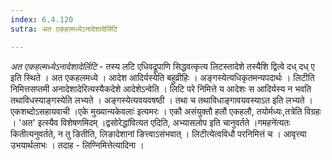 ```yaml
---
index: 6.4.120
sutra: अत एकहल्मध्येऽनादेशादेर्लिटि

---
```

_अत एकहल्मध्येऽनादेशादेर्लिटि_ - तस्य लटि एधिवद्रूपाणि सिद्धवत्कृत्य लिटस्तादेशे तस्यैशि द्वित्वे दध् दध् ए इति स्थिते । अत एकहलमध्ये । आदेश आदिर्यस्येति बहुव्रीहिः । अङ्गस्येत्यधिकृतमन्यपदार्थः । लिटीति निमित्तसप्तमी अनादेशादेरित्यस्यैकदेशे आदेशेऽन्वेति । लिटि परे निमित्ते य आदेशः स आदिर्यस्य न भवति तथाविधस्याङ्गस्येति लभ्यते । अङ्गस्येत्यवयवषष्ठी । तथा च तथाविधाङ्गावयवस्याऽत इति लभ्यते । एकशब्दोऽसहायवाची ।एके मुख्यान्यकेवलाः॑ इत्यमरः । एकौ असंयुक्तौ हलौ एकहलौ, तयोर्मध्यः,तत्रेति विग्रहः । 'अत' इत्स्यैव विशेषणमिदम् ।द्वसोरेद्धा॑वित्यत एदिति, अभ्यासलोप इति चानुवर्तते ।गमहने॑त्यतः कितीत्यनुवर्तते, न तु ङितीति, लिङादेशानां ङित्त्वाऽसंभवात् । लिटीत्येत्वविधौ परनिमित्तं च । आवृत्त्या उभयार्थलाभः । तदाह - लिण्निमित्तेत्यादिना ।